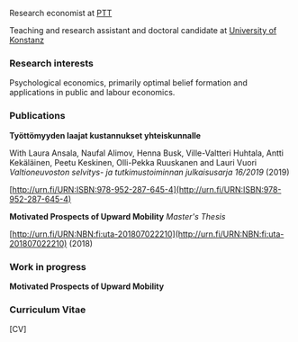 

Research economist at [PTT](http://www.ptt.fi/)

Teaching and research assistant and doctoral candidate at [University of Konstanz](https://www.wiwi.uni-konstanz.de/goldluecke/team/academic-staff/doctoral-students/)

### Research interests

Psychological economics, primarily optimal belief formation and applications in public and labour economics. 

### Publications

**Työttömyyden laajat kustannukset yhteiskunnalle**

With Laura Ansala, Naufal Alimov, Henna Busk, Ville-Valtteri Huhtala, Antti Kekäläinen, Peetu Keskinen, Olli-Pekka Ruuskanen and Lauri Vuori
*Valtioneuvoston selvitys- ja tutkimustoiminnan julkaisusarja 16/2019* (2019)

[http://urn.fi/URN:ISBN:978-952-287-645-4](http://urn.fi/URN:ISBN:978-952-287-645-4)

**Motivated Prospects of Upward Mobility** *Master's Thesis*

[http://urn.fi/URN:NBN:fi:uta-201807022210](http://urn.fi/URN:NBN:fi:uta-201807022210) (2018)

### Work in progress

**Motivated Prospects of Upward Mobility**



### Curriculum Vitae

[CV]

